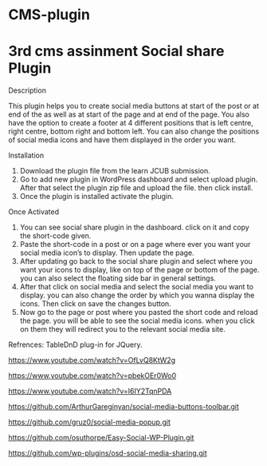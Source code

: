 # CMS-plugin
3rd cms assinment
Social share Plugin
=====================

<!--
Plugin Name: Social share
Version: 1.1.6
Domain Path: /languages
Author: Tarun Bhargav
License: GPL2 or later
-->

Description

This plugin helps you to create social media buttons at start of the post or at end of the as well as at start of the page and at end of the page. You also have the option to create a footer at 4 different positions that is left centre, right centre, bottom right and bottom left. You can also change the positions of social media icons and have them displayed in the order you want.

Installation

1.  Download the plugin file from the learn JCUB submission. 
2.  Go to add new plugin in WordPress dashboard and select upload plugin. After that select the plugin zip file and upload the file. then click install.
3.  Once the plugin is installed activate the plugin.

Once Activated

1.  You can see social share plugin in the dashboard. click on it and copy the short-code given. 
2.  Paste the short-code in a post or on a page where ever you want your social media icon’s to display. Then update the page. 
3.  After updating go back to the social share plugin and select where you want your icons to display, like on top of the page or bottom of the page. you can also select the floating side bar in general settings.
4.  After that click on social media and select the social media you want to display. you can also change the order by which you wanna display the icons. Then click on save the changes button.
5. Now go to the page or post where you pasted the short code and reload the page. you will be able to see the social media icons. when you click on them they will redirect you to the relevant social media site.

Refrences:
TableDnD plug-in for JQuery.

https://www.youtube.com/watch?v=OfLvQ8KtW2g

https://www.youtube.com/watch?v=pbekOEr0Wo0

https://www.youtube.com/watch?v=I6IY2TqnPDA

https://github.com/ArthurGareginyan/social-media-buttons-toolbar.git

https://github.com/gruz0/social-media-popup.git

https://github.com/osuthorpe/Easy-Social-WP-Plugin.git

https://github.com/wp-plugins/osd-social-media-sharing.git
